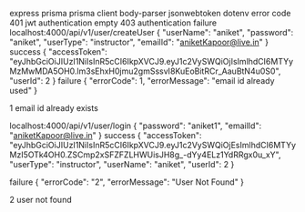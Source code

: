 express
prisma
prisma client
body-parser
jsonwebtoken
dotenv
error code 401 jwt authentication empty
403 authentication failure
localhost:4000/api/v1/user/createUser
{
        "userName": "aniket",
        "password": "aniket",
        "userType": "instructor",
        "emailId": "aniketKapoor@live.in"
}
success
{
    "accessToken": "eyJhbGciOiJIUzI1NiIsInR5cCI6IkpXVCJ9.eyJ1c2VySWQiOjIsImlhdCI6MTYyMzMwMDA5OH0.lm3sEhxH0jmu2gmSssvI8KuEoBitRCr_AauBtN4u0S0",
    "userId": 2
}
failure
{
    "errorCode": 1,
    "errorMessage": "email id already used"
}

1 email id already exists


localhost:4000/api/v1/user/login
{       "password": "aniket1",
         "emailId": "aniketKapoor@live.in"
}
success 
{
    "accessToken": "eyJhbGciOiJIUzI1NiIsInR5cCI6IkpXVCJ9.eyJ1c2VySWQiOjEsImlhdCI6MTYyMzI5OTk4OH0.ZSCmp2xSFZFZLHWUisJH8g_-dYy4ELz1YdRRgx0u_xY",
    "userType": "instructor",
    "userName": "aniket",
	"userId": 2
}

failure 
{
    "errorCode": "2",
    "errorMessage": "User Not Found"
}

2 user not found
